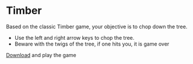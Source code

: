 # Timber

Based on the classic Timber game, your objective is to chop down the tree.
- Use the left and right arrow keys to chop the tree.
- Beware with the twigs of the tree, if one hits you, it is game over

[Download](https://drive.google.com/open?id=10XugQvca2nl7XPyLbWWcitu-hN0njLn-) and play the game
